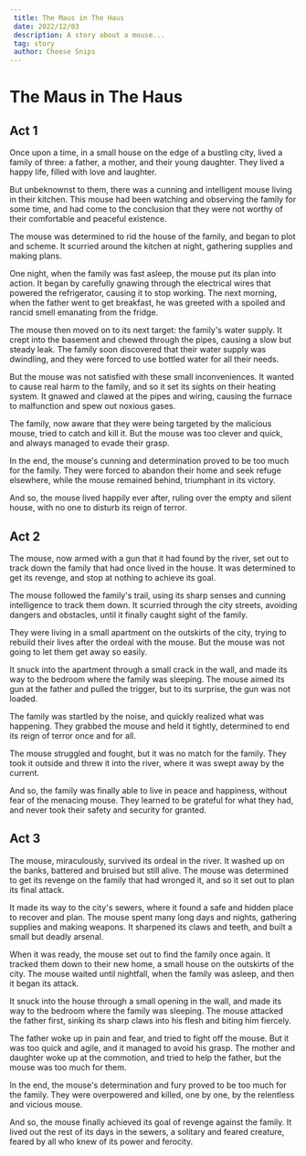 ```yaml
---
 title: The Maus in The Haus
 date: 2022/12/03
 description: A story about a mouse...
 tag: story
 author: Cheese Snips
---
```


# The Maus in The Haus

## Act 1

Once upon a time, in a small house on the edge of a bustling city, lived a family of three: a father, a mother, and their young daughter. They lived a happy life, filled with love and laughter.

But unbeknownst to them, there was a cunning and intelligent mouse living in their kitchen. This mouse had been watching and observing the family for some time, and had come to the conclusion that they were not worthy of their comfortable and peaceful existence.

The mouse was determined to rid the house of the family, and began to plot and scheme. It scurried around the kitchen at night, gathering supplies and making plans.

One night, when the family was fast asleep, the mouse put its plan into action. It began by carefully gnawing through the electrical wires that powered the refrigerator, causing it to stop working. The next morning, when the father went to get breakfast, he was greeted with a spoiled and rancid smell emanating from the fridge.

The mouse then moved on to its next target: the family's water supply. It crept into the basement and chewed through the pipes, causing a slow but steady leak. The family soon discovered that their water supply was dwindling, and they were forced to use bottled water for all their needs.

But the mouse was not satisfied with these small inconveniences. It wanted to cause real harm to the family, and so it set its sights on their heating system. It gnawed and clawed at the pipes and wiring, causing the furnace to malfunction and spew out noxious gases.

The family, now aware that they were being targeted by the malicious mouse, tried to catch and kill it. But the mouse was too clever and quick, and always managed to evade their grasp.

In the end, the mouse's cunning and determination proved to be too much for the family. They were forced to abandon their home and seek refuge elsewhere, while the mouse remained behind, triumphant in its victory.

And so, the mouse lived happily ever after, ruling over the empty and silent house, with no one to disturb its reign of terror.

## Act 2

The mouse, now armed with a gun that it had found by the river, set out to track down the family that had once lived in the house. It was determined to get its revenge, and stop at nothing to achieve its goal.

The mouse followed the family's trail, using its sharp senses and cunning intelligence to track them down. It scurried through the city streets, avoiding dangers and obstacles, until it finally caught sight of the family.

They were living in a small apartment on the outskirts of the city, trying to rebuild their lives after the ordeal with the mouse. But the mouse was not going to let them get away so easily.

It snuck into the apartment through a small crack in the wall, and made its way to the bedroom where the family was sleeping. The mouse aimed its gun at the father and pulled the trigger, but to its surprise, the gun was not loaded.

The family was startled by the noise, and quickly realized what was happening. They grabbed the mouse and held it tightly, determined to end its reign of terror once and for all.

The mouse struggled and fought, but it was no match for the family. They took it outside and threw it into the river, where it was swept away by the current.

And so, the family was finally able to live in peace and happiness, without fear of the menacing mouse. They learned to be grateful for what they had, and never took their safety and security for granted.

## Act 3

The mouse, miraculously, survived its ordeal in the river. It washed up on the banks, battered and bruised but still alive. The mouse was determined to get its revenge on the family that had wronged it, and so it set out to plan its final attack.

It made its way to the city's sewers, where it found a safe and hidden place to recover and plan. The mouse spent many long days and nights, gathering supplies and making weapons. It sharpened its claws and teeth, and built a small but deadly arsenal.

When it was ready, the mouse set out to find the family once again. It tracked them down to their new home, a small house on the outskirts of the city. The mouse waited until nightfall, when the family was asleep, and then it began its attack.

It snuck into the house through a small opening in the wall, and made its way to the bedroom where the family was sleeping. The mouse attacked the father first, sinking its sharp claws into his flesh and biting him fiercely.

The father woke up in pain and fear, and tried to fight off the mouse. But it was too quick and agile, and it managed to avoid his grasp. The mother and daughter woke up at the commotion, and tried to help the father, but the mouse was too much for them.

In the end, the mouse's determination and fury proved to be too much for the family. They were overpowered and killed, one by one, by the relentless and vicious mouse.

And so, the mouse finally achieved its goal of revenge against the family. It lived out the rest of its days in the sewers, a solitary and feared creature, feared by all who knew of its power and ferocity.